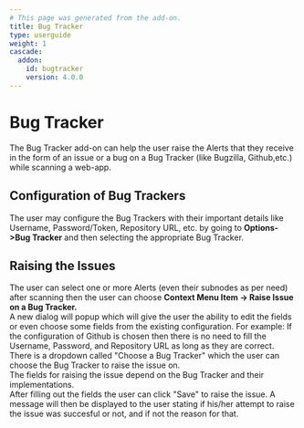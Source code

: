 ```yaml
---
# This page was generated from the add-on.
title: Bug Tracker
type: userguide
weight: 1
cascade:
  addon:
    id: bugtracker
    version: 4.0.0
---
```


# Bug Tracker

The Bug Tracker add-on can help the user raise the Alerts that they receive in the form of an issue or a bug on a Bug Tracker (like Bugzilla, Github,etc.) while scanning a web-app.

## Configuration of Bug Trackers

The user may configure the Bug Trackers with their important details like Username, Password/Token, Repository URL, etc. by going to **Options-\>Bug Tracker** and then selecting the appropriate Bug Tracker.

## Raising the Issues

The user can select one or more Alerts (even their subnodes as per need) after scanning then the user can choose **Context Menu Item -\> Raise Issue on a Bug Tracker.**   
A new dialog will popup which will give the user the ability to edit the fields or even choose some fields from the existing configuration. For example: If the configuration of Github is chosen then there is no need to fill the Username, Password, and Repository URL as long as they are correct. There is a dropdown called "Choose a Bug Tracker" which the user can choose the Bug Tracker to raise the issue on.  
The fields for raising the issue depend on the Bug Tracker and their implementations.   
After filling out the fields the user can click "Save" to raise the issue. A message will then be displayed to the user stating if his/her attempt to raise the issue was succesful or not, and if not the reason for that.
